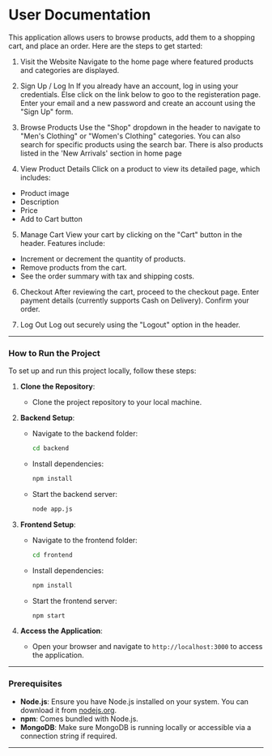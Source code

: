 # User Documentation

This application allows users to browse products, add them to a shopping cart, and place an order. Here are the steps to get started:

1. Visit the Website
Navigate to the home page where featured products and categories are displayed.

2. Sign Up / Log In
If you already have an account, log in using your credentials.
Else click on the link below to goo to the registeration page.
Enter your email and a new password and create an account using the "Sign Up" form.

3. Browse Products
Use the "Shop" dropdown in the header to navigate to "Men's Clothing" or "Women's Clothing" categories.
You can also search for specific products using the search bar.
There is also products listed in the 'New Arrivals' section in home page

4. View Product Details
Click on a product to view its detailed page, which includes:
* Product image
* Description
* Price
* Add to Cart button

5. Manage Cart
View your cart by clicking on the "Cart" button in the header.
Features include:
* Increment or decrement the quantity of products.
* Remove products from the cart.
* See the order summary with tax and shipping costs.

6. Checkout
After reviewing the cart, proceed to the checkout page.
Enter payment details (currently supports Cash on Delivery).
Confirm your order.

7. Log Out
Log out securely using the "Logout" option in the header.

----

### How to Run the Project

To set up and run this project locally, follow these steps:

1. **Clone the Repository**:
   - Clone the project repository to your local machine.

2. **Backend Setup**:
   - Navigate to the backend folder:
     ```bash
     cd backend
     ```
   - Install dependencies:
     ```bash
     npm install
     ```
   - Start the backend server:
     ```bash
     node app.js
     ```

3. **Frontend Setup**:
   - Navigate to the frontend folder:
     ```bash
     cd frontend
     ```
   - Install dependencies:
     ```bash
     npm install
     ```
   - Start the frontend server:
     ```bash
     npm start
     ```

4. **Access the Application**:
   - Open your browser and navigate to `http://localhost:3000` to access the application.

---

### Prerequisites
- **Node.js**: Ensure you have Node.js installed on your system. You can download it from [nodejs.org](https://nodejs.org).
- **npm**: Comes bundled with Node.js.
- **MongoDB**: Make sure MongoDB is running locally or accessible via a connection string if required.

---